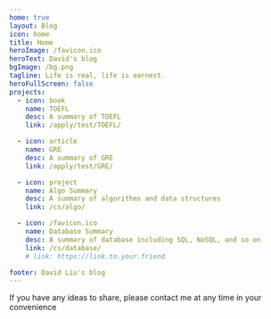 ```yaml
---
home: true
layout: Blog
icon: home
title: Home
heroImage: /favicon.ico
heroText: David's blog
bgImage: /bg.png
tagline: Life is real, life is earnest.
heroFullScreen: false
projects:
  - icon: book
    name: TOEFL
    desc: A summary of TOEFL
    link: /apply/test/TOEFL/

  - icon: article
    name: GRE
    desc: A summary of GRE
    link: /apply/test/GRE/

  - icon: project
    name: Algo Summary
    desc: A summary of algorithms and data structures
    link: /cs/algo/

  - icon: /favicon.ico
    name: Database Summary
    desc: A summary of database including SQL, NoSQL, and so on
    link: /cs/database/
    # link: https://link.to.your.friend

footer: David Liu's blog
---
```


If you have any ideas to share, please contact me at any time in your convenience
